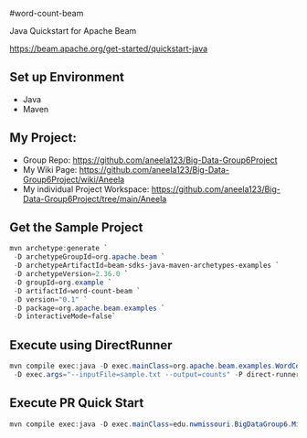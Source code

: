#word-count-beam

Java Quickstart for Apache Beam

<https://beam.apache.org/get-started/quickstart-java>

## Set up Environment

- Java
- Maven
## My Project:

- Group Repo: https://github.com/aneela123/Big-Data-Group6Project
- My Wiki Page: https://github.com/aneela123/Big-Data-Group6Project/wiki/Aneela
- My individual Project Workspace: https://github.com/aneela123/Big-Data-Group6Project/tree/main/Aneela

## Get the Sample Project

```PowerShell
mvn archetype:generate `
 -D archetypeGroupId=org.apache.beam `
 -D archetypeArtifactId=beam-sdks-java-maven-archetypes-examples `
 -D archetypeVersion=2.36.0 `
 -D groupId=org.example `
 -D artifactId=word-count-beam `
 -D version="0.1" `
 -D package=org.apache.beam.examples `
 -D interactiveMode=false`
```

## Execute using DirectRunner

```PowerShell
mvn compile exec:java -D exec.mainClass=org.apache.beam.examples.WordCount `
 -D exec.args="--inputFile=sample.txt --output=counts" -P direct-runner
```

## Execute PR Quick Start

```PowerShell
mvn compile exec:java -D exec.mainClass=edu.nwmissouri.BigDataGroup6.MinimalPageRankAneela 
```
